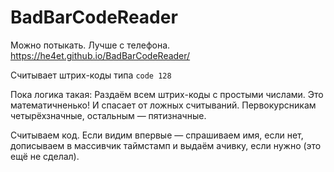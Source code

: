 # BadBarCodeReader

Можно потыкать. Лучше с телефона.
https://he4et.github.io/BadBarCodeReader/

Считывает штрих-коды типа `code 128`

Пока логика такая:
Раздаём всем штрих-коды с простыми числами. Это математичненько! И спасает от ложных считываний.
Первокурсникам четырёхзначные, остальным — пятизначные.

Считываем код. Если видим впервые — спрашиваем имя, если нет, дописываем в массивчик таймстамп и выдаём ачивку, если нужно (это ещё не сделал).
